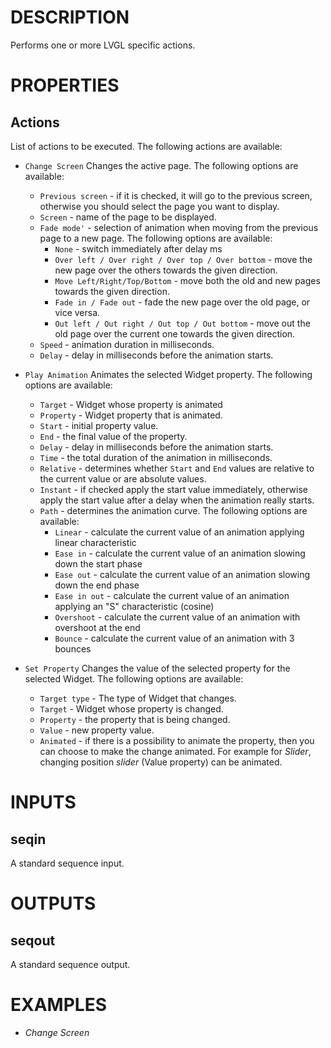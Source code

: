 # DESCRIPTION

Performs one or more LVGL specific actions.

# PROPERTIES

## Actions

List of actions to be executed. The following actions are available:

- `Change Screen`
    Changes the active page. The following options are available:
     - `Previous screen` - if it is checked, it will go to the previous screen, otherwise you should select the page you want to display.
     - `Screen` - name of the page to be displayed.
     - `Fade mode'` - selection of animation when moving from the previous page to a new page. The following options are available:
         - `None` - switch immediately after delay ms
         - `Over left / Over right / Over top / Over bottom` - move the new page over the others towards the given direction.
         - `Move Left/Right/Top/Bottom` - move both the old and new pages towards the given direction.
         - `Fade in / Fade out` - fade the new page over the old page, or vice versa.
         - `Out left / Out right / Out top / Out bottom` - move out the old page over the current one towards the given direction.
     - `Speed` - animation duration in milliseconds.
     - `Delay` - delay in milliseconds before the animation starts.  

- `Play Animation`
    Animates the selected Widget property. The following options are available:

   - `Target` - Widget whose property is animated
   - `Property` - Widget property that is animated.
   - `Start` - initial property value.
   - `End` - the final value of the property.
   - `Delay` - delay in milliseconds before the animation starts.
   - `Time` - the total duration of the animation in milliseconds.
   - `Relative` - determines whether `Start` and `End` values are relative to the current value or are absolute values.
   - `Instant` - if checked apply the start value immediately, otherwise apply the start value after a delay when the animation really starts.
   - `Path` - determines the animation curve. The following options are available:
      - `Linear` - calculate the current value of an animation applying linear characteristic
      - `Ease in` - calculate the current value of an animation slowing down the start phase
      - `Ease out` - calculate the current value of an animation slowing down the end phase
      - `Ease in out` - calculate the current value of an animation applying an "S" characteristic (cosine)
      - `Overshoot` - calculate the current value of an animation with overshoot at the end
      - `Bounce` - calculate the current value of an animation with 3 bounces

- `Set Property`
    Changes the value of the selected property for the selected Widget. The following options are available:
     - `Target type` - The type of Widget that changes.
     - `Target` - Widget whose property is changed.
     - `Property` - the property that is being changed.
     - `Value` - new property value.
     - `Animated` - if there is a possibility to animate the property, then you can choose to make the change animated. For example for _Slider_, changing position _slider_ (Value property) can be animated.

# INPUTS

## seqin

A standard sequence input.

# OUTPUTS

## seqout

A standard sequence output.

# EXAMPLES

- _Change Screen_
